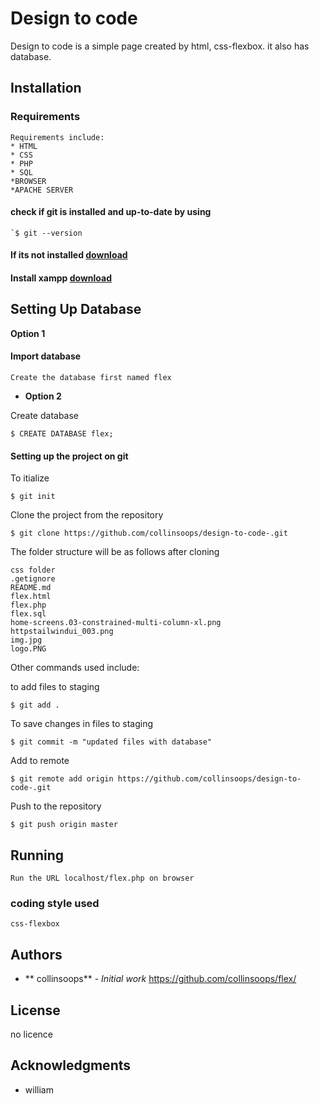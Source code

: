 
# Design to code 
Design to code  is a simple page created by html, css-flexbox. it also has database.


## Installation

### Requirements
```
Requirements include:
* HTML
* CSS
* PHP
* SQL 
*BROWSER
*APACHE SERVER
```
#### check if git is installed and up-to-date by using
```
`$ git --version

```
#### If its not installed <a href="https://git-scm.com/ ">download</a>


#### Install xampp <a href="https://www.apachefriends.org"> download</a>


## Setting Up Database

 **Option 1**
#### Import database
```
Create the database first named flex
```
- **Option 2**
   
Create database
 ```   
$ CREATE DATABASE flex; 

```



#### Setting up the project on git

To itialize

```
$ git init
```

Clone the project from the repository

```
$ git clone https://github.com/collinsoops/design-to-code-.git
```

The folder structure will be as follows after cloning

```
css folder
.getignore
README.md
flex.html
flex.php
flex.sql
home-screens.03-constrained-multi-column-xl.png
httpstailwindui_003.png
img.jpg
logo.PNG 
```

Other commands used include:

to add files to staging
```
$ git add .
```
To save changes in files to staging
```
$ git commit -m "updated files with database"
```
Add to remote
```
$ git remote add origin https://github.com/collinsoops/design-to-code-.git
```
Push to the repository
```
$ git push origin master
```

## Running 
```
Run the URL localhost/flex.php on browser
```


### coding style used
```
css-flexbox
```


## Authors

* ** collinsoops** - *Initial work* https://github.com/collinsoops/flex/


## License
no licence

## Acknowledgments

* william


